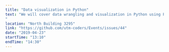 ```yaml
---
title: "Data visualization in Python"
text: "We will cover data wrangling and visualization in Python using Pandas, Seaborn, and Matplotlib. We will additionally cover some fundamental concepts in Python such as class methods and attributes.
"
location: "North Building 3295"
link: "https://github.com/utm-coders/Events/issues/44"
date: "2019-04-23"
startTime: "13:10"
endTime: "14:30"
---
```

